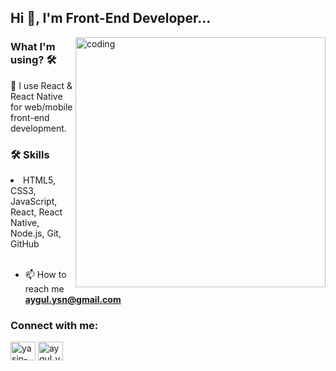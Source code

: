 <h2 align="left">Hi 👋, I'm Front-End Developer...</h2>
<img align="right" alt="coding" width="400" src="https://erbiotech.com/wp-content/uploads/2018/11/developer_gif.gif">
<h3>What I'm using? 🛠</h3>
🔭 I use React & React Native for web/mobile front-end development.
<h3>🛠 Skills</h3>
<li>HTML5, CSS3, JavaScript, React, React Native, Node.js, Git, GitHub</li>
<br/>

- 📫 How to reach me **aygul.ysn@gmail.com**

<h3 align="left">Connect with me:</h3>
<p align="left">
<a href="https://linkedin.com/in/yasin-aygül" target="blank"><img align="center" src="https://raw.githubusercontent.com/rahuldkjain/github-profile-readme-generator/master/src/images/icons/Social/linked-in-alt.svg" alt="yasin-aygül" height="30" width="40" /></a>
<a href="https://codesandbox.com/aygul_ysn" target="blank"><img align="center" src="https://raw.githubusercontent.com/rahuldkjain/github-profile-readme-generator/master/src/images/icons/Social/codesandbox.svg" alt="aygul_ysn" height="30" width="40" /></a>
</p>






